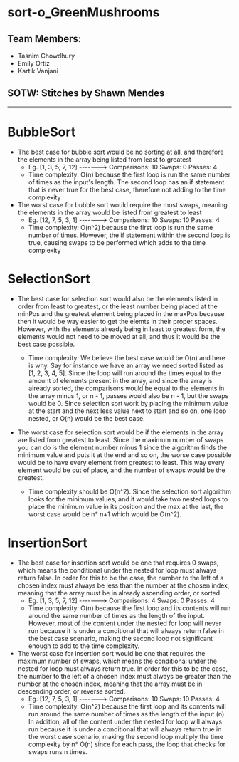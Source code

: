 # sort-o_GreenMushrooms 

## Team Members:
- Tasnim Chowdhury
- Emily Ortiz
- Kartik Vanjani

## SOTW: Stitches by Shawn Mendes

__________________________

# BubbleSort
- The best case for bubble sort would be no sorting at all, and therefore the elements in the array being listed from least to greatest
  - Eg. [1, 3, 5, 7, 12] -------> Comparisons: 10     Swaps: 0     Passes: 4
  - Time complexity: O(n) because the first loop is run the same number of times as the input's length. The second loop has an if statement that is never true for the best case, therefore not adding to the time complexity
- The worst case for bubble sort would require the most swaps, meaning the elements in the array would be listed from greatest to least
  - Eg. [12, 7, 5, 3, 1] -------> Comparisons: 10     Swaps: 10     Passes: 4
  - Time complexity: O(n^2) because the first loop is run the same number of times. However, the if statement within the second loop is true, causing swaps to be performed which adds to the time complexity

# SelectionSort
- The best case for selection sort would also be the elements listed in order from least to greatest, or the least number being placed at the minPos and the greatest element being placed in the maxPos because then it would be way easier to get the elemts in their proper spaces. However, with the elements already being in least to greatest form, the elements would not need to be moved at all, and thus it would be the best case possible. 
  - Time complexity: We believe the best case would be O(n) and here is why. Say for instance we have an array we need sorted listed as [1, 2, 3, 4, 5]. Since the loop will run around the times equal to the amount of elements present in the array, and since the array is already sorted, the comparisons would be equal to the elements in the array minus 1, or n - 1, passes would also be n - 1, but the swaps would be 0. Since selection sort work by placing the minimum value at the start and the next less value next to start and so on, one loop nested, or O(n) would be the best case. 

- The worst case for selection sort would be if the elements in the array are listed from greatest to least. Since the maximum number of swaps you can do is the element number minus 1 since the algorithm finds the minimum value and puts it at the end and so on, the worse case possible would be to have every element from greatest to least. This way every element would be out of place, and the number of swaps would be the greatest. 
  - Time complexity should be O(n^2). Since the selection sort algorithm looks for the minimum values, and it would take two nested loops to place the minimum value in its position and the max at the last, the worst case would be n* n+1 which would be O(n^2).

# InsertionSort
- The best case for insertion sort would be one that requires 0 swaps, which means the conditional under the nested for loop must always return false. In order for this to be the case, the number to the left of a chosen index must always be less than the number at the chosen index, meaning that the array must be in already ascending order, or sorted. 
  - Eg. [1, 3, 5, 7, 12] -------> Comparisons: 4     Swaps: 0     Passes: 4
  - Time complexity: O(n) because the first loop and its contents will run around the same number of times as the length of the input. However, most of the content under the nested for loop will never run because it is under a conditional that will always return false in the best case scenario, making the second loop not significant enough to add to the time complexity.
- The worst case for insertion sort would be one that requires the maximum number of swaps, which means the conditional under the nested for loop must always return true. In order for this to be the case, the number to the left of a chosen index must always be greater than the number at the chosen index, meaning that the array must be in descending order, or reverse sorted. 
  - Eg. [12, 7, 5, 3, 1] -------> Comparisons: 10     Swaps: 10     Passes: 4
  - Time complexity: O(n^2) because the first loop and its contents will run around the same number of times as the length of the input (n). In addition, all of the content under the nested for loop will always run because it is under a conditional that will always return true in the worst case scenario, making the second loop multiply the time complexity by n* O(n) since for each pass, the loop that checks for swaps runs n times. 
